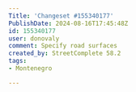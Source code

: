 ```yaml
---
Title: 'Changeset #155340177'
PublishDate: 2024-08-16T17:45:48Z
id: 155340177
user: donovaly
comment: Specify road surfaces
created_by: StreetComplete 58.2
tags:
- Montenegro

---
```

